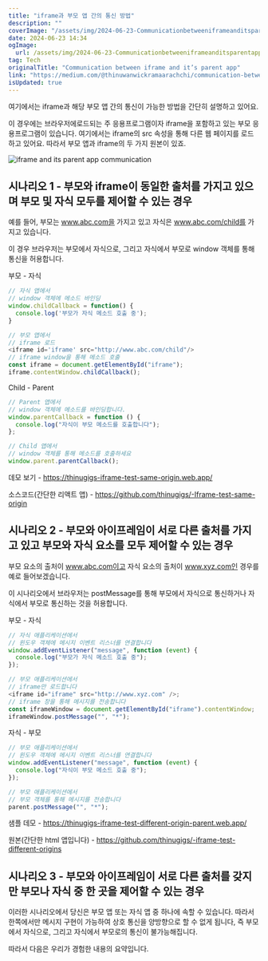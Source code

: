 ```yaml
---
title: "iframe과 부모 앱 간의 통신 방법"
description: ""
coverImage: "/assets/img/2024-06-23-Communicationbetweeniframeanditsparentapp_0.png"
date: 2024-06-23 14:34
ogImage:
  url: /assets/img/2024-06-23-Communicationbetweeniframeanditsparentapp_0.png
tag: Tech
originalTitle: "Communication between iframe and it’s parent app"
link: "https://medium.com/@thinuwanwickramaarachchi/communication-between-iframe-and-its-parent-app-ed39ba65cde1"
isUpdated: true
---
```


여기에서는 iframe과 해당 부모 앱 간의 통신이 가능한 방법을 간단히 설명하고 있어요.

이 경우에는 브라우저에로드되는 주 응용프로그램이자 iframe을 포함하고 있는 부모 응용프로그램이 있습니다. 여기에서는 iframe의 src 속성을 통해 다른 웹 페이지를 로드하고 있어요. 따라서 부모 앱과 iframe의 두 가지 원본이 있죠.

![iframe and its parent app communication](/assets/img/2024-06-23-Communicationbetweeniframeanditsparentapp_0.png)

## 시나리오 1 - 부모와 iframe이 동일한 출처를 가지고 있으며 부모 및 자식 모두를 제어할 수 있는 경우

<!-- seedividend - 사각형 -->

<ins class="adsbygoogle"
     style="display:block"
     data-ad-client="ca-pub-4877378276818686"
     data-ad-slot="1898504329"
     data-ad-format="auto"
     data-full-width-responsive="true"></ins>

<script>
     (adsbygoogle = window.adsbygoogle || []).push({});
</script>

예를 들어, 부모는 www.abc.com을 가지고 있고 자식은 www.abc.com/child를 가지고 있습니다.

이 경우 브라우저는 부모에서 자식으로, 그리고 자식에서 부모로 window 객체를 통해 통신을 허용합니다.

부모 - 자식

```js
// 자식 앱에서
// window 객체에 메소드 바인딩
window.childCallback = function() {
  console.log('부모가 자식 메소드 호출 중');
}

// 부모 앱에서
// iframe 로드
<iframe id='iframe' src="http://www.abc.com/child"/>
// iframe window을 통해 메소드 호출
const iframe = document.getElementById("iframe");
iframe.contentWindow.childCallback();
```

<!-- seedividend - 사각형 -->

<ins class="adsbygoogle"
     style="display:block"
     data-ad-client="ca-pub-4877378276818686"
     data-ad-slot="1898504329"
     data-ad-format="auto"
     data-full-width-responsive="true"></ins>

<script>
     (adsbygoogle = window.adsbygoogle || []).push({});
</script>

Child - Parent

```js
// Parent 앱에서
// window 객체에 메소드를 바인딩합니다.
window.parentCallback = function () {
  console.log("자식이 부모 메소드를 호출합니다");
};

// Child 앱에서
// window 객체를 통해 메소드를 호출하세요
window.parent.parentCallback();
```

데모 보기 - https://thinugigs-iframe-test-same-origin.web.app/

소스코드(간단한 리액트 앱) - https://github.com/thinugigs/-Iframe-test-same-origin

<!-- seedividend - 사각형 -->

<ins class="adsbygoogle"
     style="display:block"
     data-ad-client="ca-pub-4877378276818686"
     data-ad-slot="1898504329"
     data-ad-format="auto"
     data-full-width-responsive="true"></ins>

<script>
     (adsbygoogle = window.adsbygoogle || []).push({});
</script>

## 시나리오 2 - 부모와 아이프레임이 서로 다른 출처를 가지고 있고 부모와 자식 요소를 모두 제어할 수 있는 경우

부모 요소의 출처이 www.abc.com이고 자식 요소의 출처이 www.xyz.com인 경우를 예로 들어보겠습니다.

이 시나리오에서 브라우저는 postMessage를 통해 부모에서 자식으로 통신하거나 자식에서 부모로 통신하는 것을 허용합니다.

부모 - 자식

<!-- seedividend - 사각형 -->

<ins class="adsbygoogle"
     style="display:block"
     data-ad-client="ca-pub-4877378276818686"
     data-ad-slot="1898504329"
     data-ad-format="auto"
     data-full-width-responsive="true"></ins>

<script>
     (adsbygoogle = window.adsbygoogle || []).push({});
</script>

```js
// 자식 애플리케이션에서
// 윈도우 객체에 메시지 이벤트 리스너를 연결합니다
window.addEventListener("message", function (event) {
  console.log("부모가 자식 메소드 호출 중");
});

// 부모 애플리케이션에서
// iframe만 로드합니다
<iframe id="iframe" src="http://www.xyz.com" />;
// iframe 창을 통해 메시지를 전송합니다
const iframeWindow = document.getElementById("iframe").contentWindow;
iframeWindow.postMessage("", "*");
```

자식 - 부모

```js
// 부모 애플리케이션에서
// 윈도우 객체에 메시지 이벤트 리스너를 연결합니다
window.addEventListener("message", function (event) {
  console.log("자식이 부모 메소드 호출 중");
});

// 부모 애플리케이션에서
// 부모 객체를 통해 메시지를 전송합니다
parent.postMessage("", "*");
```

샘플 데모 - https://thinugigs-iframe-test-different-origin-parent.web.app/

<!-- seedividend - 사각형 -->

<ins class="adsbygoogle"
     style="display:block"
     data-ad-client="ca-pub-4877378276818686"
     data-ad-slot="1898504329"
     data-ad-format="auto"
     data-full-width-responsive="true"></ins>

<script>
     (adsbygoogle = window.adsbygoogle || []).push({});
</script>

원본(간단한 html 앱입니다) - https://github.com/thinugigs/-iframe-test-different-origins

## 시나리오 3 - 부모와 아이프레임이 서로 다른 출처를 갖지만 부모나 자식 중 한 곳을 제어할 수 있는 경우

이러한 시나리오에서 당신은 부모 앱 또는 자식 앱 중 하나에 속할 수 있습니다. 따라서 한쪽에서만 메시지 구현이 가능하여 상호 통신을 양방향으로 할 수 없게 됩니다, 즉 부모에서 자식으로, 그리고 자식에서 부모로의 통신이 불가능해집니다.

따라서 다음은 우리가 경험한 내용의 요약입니다.
